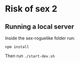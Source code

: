 # Risk of sex 2

## Running a local server

Inside the sex-roguelike folder run:

`npm install`

Then run
`./start-dev.sh`